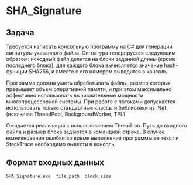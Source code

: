 # SHA_Signature

## Задача

Требуется написать консольную программу на C# для генерации сигнатуры указанного файла. Сигнатура генерируется следующим образом: исходный файл делится на блоки заданной длины (кроме последнего блока), для каждого блока вычисляется значение hash-функции SHA256, и вместе с его номером выводится в консоль.

Программа должна уметь обрабатывать файлы, размер которых превышает объем оперативной памяти, и при этом максимально эффективно использовать вычислительные мощности многопроцессорной системы. При работе с потоками допускается использовать только стандартные классы и библиотеки из .Net (исключая ThreadPool, BackgroundWorker, TPL)


Ожидается реализация с использованием Thread-ов. Путь до входного файла и размер блока задаются в командной строке. В случае возникновения ошибки во время выполнения программы ее текст и StackTrace необходимо вывести в консоль.

## Формат входных данных

`SHA_Signature.exe  file_path  block_size`
